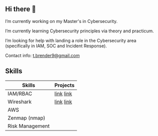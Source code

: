 ## Hi there 👋

<!--
**trender1/trender1** is a ✨ _special_ ✨ repository because its `README.md` (this file) appears on your GitHub profile.
!-->

I’m currently working on my Master's in Cybersecurity.

I’m currently learning Cybersecurity principles via theory and practicum.

I’m looking for help with landing a role in the Cybersecurity area (specifically in IAM, SOC and Incident Response).

Contact info: t.brender9@gmail.com


## Skills

|Skills| Projects|
|------|----
|IAM/RBAC|[link](https://www.example.com/my%20great%20page) <a href="https://www.example.com/my great page">link</a>       
|Wireshark | [link](https://www.example.com/my%20great%20page) <a href="https://www.example.com/my great page">link</a>
|AWS
|Zenmap (nmap)
|Risk Management 


